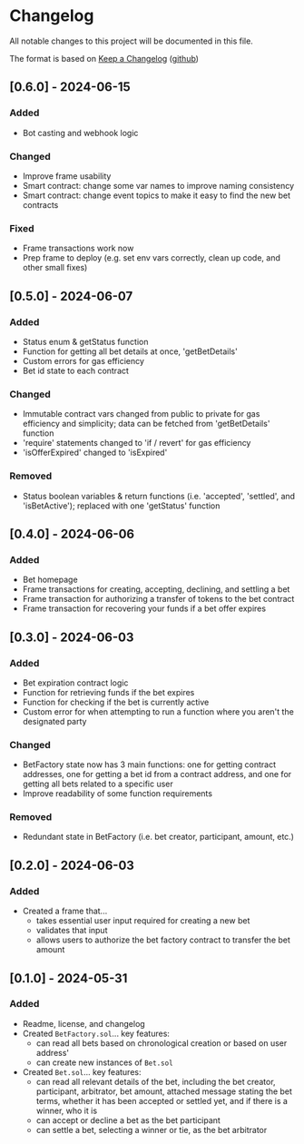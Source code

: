 # Changelog

All notable changes to this project will be documented in this file.

The format is based on [Keep a Changelog](https://keepachangelog.com/en/1.1.0/) ([github](https://github.com/olivierlacan/keep-a-changelog/tree/main))

## [0.6.0] - 2024-06-15

### Added

- Bot casting and webhook logic

### Changed

- Improve frame usability
- Smart contract: change some var names to improve naming consistency
- Smart contract: change event topics to make it easy to find the new bet contracts

### Fixed

- Frame transactions work now
- Prep frame to deploy (e.g. set env vars correctly, clean up code, and other small fixes)

## [0.5.0] - 2024-06-07

### Added

- Status enum & getStatus function
- Function for getting all bet details at once, 'getBetDetails'
- Custom errors for gas efficiency
- Bet id state to each contract

### Changed

- Immutable contract vars changed from public to private for gas efficiency and simplicity; data can be fetched from 'getBetDetails' function
- 'require' statements changed to 'if / revert' for gas efficiency
- 'isOfferExpired' changed to 'isExpired'

### Removed

- Status boolean variables & return functions (i.e. 'accepted', 'settled', and 'isBetActive'); replaced with one 'getStatus' function

## [0.4.0] - 2024-06-06

### Added

- Bet homepage
- Frame transactions for creating, accepting, declining, and settling a bet
- Frame transaction for authorizing a transfer of tokens to the bet contract
- Frame transaction for recovering your funds if a bet offer expires

## [0.3.0] - 2024-06-03

### Added

- Bet expiration contract logic
- Function for retrieving funds if the bet expires
- Function for checking if the bet is currently active
- Custom error for when attempting to run a function where you aren't the designated party

### Changed

- BetFactory state now has 3 main functions: one for getting contract addresses, one for getting a bet id from a contract address, and one for getting all bets related to a specific user
- Improve readability of some function requirements

### Removed

- Redundant state in BetFactory (i.e. bet creator, participant, amount, etc.)

## [0.2.0] - 2024-06-03

### Added

- Created a frame that...
  - takes essential user input required for creating a new bet
  - validates that input
  - allows users to authorize the bet factory contract to transfer the bet amount

## [0.1.0] - 2024-05-31

### Added

- Readme, license, and changelog
- Created `BetFactory.sol`... key features:
  - can read all bets based on chronological creation or based on user address'
  - can create new instances of `Bet.sol`
- Created `Bet.sol`... key features:
  - can read all relevant details of the bet, including the bet creator, participant, arbitrator, bet amount, attached message stating the bet terms, whether it has been accepted or settled yet, and if there is a winner, who it is
  - can accept or decline a bet as the bet participant
  - can settle a bet, selecting a winner or tie, as the bet arbitrator
